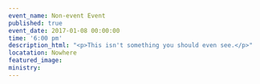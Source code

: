 ```yaml
---
event_name: Non-event Event
published: true
event_date: 2017-01-08 00:00:00
time: '6:00 pm'
description_html: "<p>This isn't something you should even see.</p>"
locatation: Nowhere
featured_image:
ministry:
---
```




